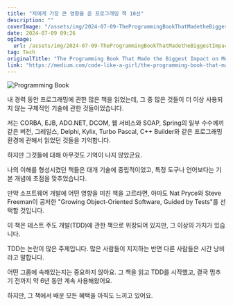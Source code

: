 ```yaml
---
title: "저에게 가장 큰 영향을 준 프로그래밍 책 10선"
description: ""
coverImage: "/assets/img/2024-07-09-TheProgrammingBookThatMadetheBiggestImpactonMe_0.png"
date: 2024-07-09 09:26
ogImage: 
  url: /assets/img/2024-07-09-TheProgrammingBookThatMadetheBiggestImpactonMe_0.png
tag: Tech
originalTitle: "The Programming Book That Made the Biggest Impact on Me"
link: "https://medium.com/code-like-a-girl/the-programming-book-that-made-the-biggest-impact-on-me-fe9edec31b93"
---
```




![Programming Book](/assets/img/2024-07-09-TheProgrammingBookThatMadetheBiggestImpactonMe_0.png)

내 경력 동안 프로그래밍에 관한 많은 책을 읽었는데, 그 중 많은 것들이 더 이상 사용되지 않는 구체적인 기술에 관한 것들이었습니다.

저는 CORBA, EJB, ADO.NET, DCOM, 웹 서비스와 SOAP, Spring의 일부 수수께끼 같은 버전, 그레일스, Delphi, Kylix, Turbo Pascal, C++ Builder와 같은 프로그래밍 환경에 관해서 읽었던 것들을 기억합니다.

하지만 그것들에 대해 아무것도 기억이 나지 않았군요.


<div class="content-ad"></div>

나의 이해를 형성시켰던 책들은 대개 기술에 중립적이었고, 특정 도구나 언어보다는 기본 개념에 초점을 맞추었습니다.

만약 소프트웨어 개발에 어떤 영향을 미친 책을 고르라면, 아마도 Nat Pryce와 Steve Freeman이 공저한 "Growing Object-Oriented Software, Guided by Tests"를 선택할 것입니다.

이 책은 테스트 주도 개발(TDD)에 관한 책으로 위장되어 있지만, 그 이상의 가치가 있습니다.

TDD는 논란이 많은 주제입니다. 많은 사람들이 지지하는 반면 다른 사람들은 시간 낭비라고 말합니다.

<div class="content-ad"></div>

어떤 그룹에 속해있는지는 중요하지 않아요. 그 책을 읽고 TDD를 시작했고, 결국 멈추기 전까지 약 6년 동안 계속 사용해왔어요.

하지만, 그 책에서 배운 모든 혜택을 아직도 느끼고 있어요.